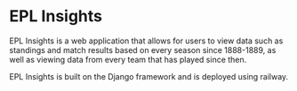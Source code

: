 # EPL Insights

EPL Insights is a web application that allows for users to view data such as standings and match results based on every season since 1888-1889, as well as viewing data from every team that has played since then. 

EPL Insights is built on the Django framework and is deployed using railway.
